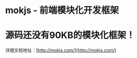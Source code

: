 mokjs - 前端模块化开发框架
=========

源码还没有90KB的模块化框架！
=========

详细文档地址：[http://mokjs.com/](http://mokjs.com/)
